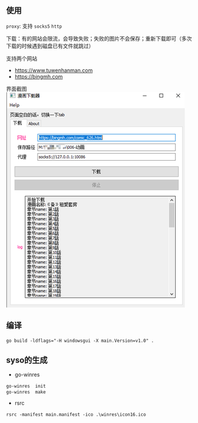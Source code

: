 
## 使用

`proxy`: 支持 `socks5` `http`

下载：有的网站会限流，会导致失败；失败的图片不会保存；重新下载即可（多次下载的时候遇到磁盘已有文件就跳过）

支持两个网站
- https://www.tuwenhanman.com
- https://bingmh.com

界面截图
![example](example.png)



## 编译

`go build -ldflags="-H windowsgui -X main.Version=v1.0" .`

## syso的生成
- go-winres
```
go-winres  init
go-winres  make
```
- rsrc
```
rsrc -manifest main.manifest -ico .\winres\icon16.ico
```